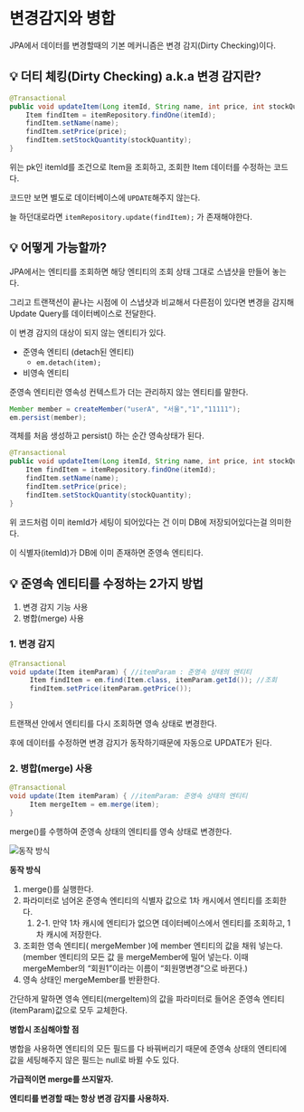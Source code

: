 # 변경감지와 병합

JPA에서 데이터를 변경할때의 기본 메커니즘은 변경 감지(Dirty Checking)이다.

## 💡 더티 체킹(Dirty Checking) a.k.a 변경 감지란?

```java
@Transactional
public void updateItem(Long itemId, String name, int price, int stockQuantity) {
    Item findItem = itemRepository.findOne(itemId);
    findItem.setName(name);
    findItem.setPrice(price);
    findItem.setStockQuantity(stockQuantity);
}
```

위는 pk인 itemId를 조건으로 Item을 조회하고, 조회한 Item 데이터를 수정하는 코드다.

코드만 보면 별도로 데이터베이스에 `UPDATE`해주지 않는다.

늘 하던대로라면 `itemRepository.update(findItem);` 가 존재해야한다.

## 💡 어떻게 가능할까?

JPA에서는 엔티티를 조회하면 해당 엔티티의 조회 상태 그대로 스냅샷을 만들어 놓는다.

그리고 트랜잭션이 끝나는 시점에 이 스냅샷과 비교해서 다른점이 있다면 변경을 감지해 Update Query를 데이터베이스로 전달한다.

이 변경 감지의 대상이 되지 않는 엔티티가 있다.

- 준영속 엔티티 (detach된 엔티티)
    - `em.detach(item);`
- 비영속 엔티티

준영속 엔티티란 영속성 컨텍스트가 더는 관리하지 않는 엔티티를 말한다.

```java
Member member = createMember("userA", "서울","1","11111");
em.persist(member);
```

객체를 처음 생성하고 persist() 하는 순간 영속상태가 된다.

```java
@Transactional
public void updateItem(Long itemId, String name, int price, int stockQuantity) {
    Item findItem = itemRepository.findOne(itemId);
    findItem.setName(name);
    findItem.setPrice(price);
    findItem.setStockQuantity(stockQuantity);
}
```

위 코드처럼 이미 itemId가 세팅이 되어있다는 건 이미 DB에 저장되어있다는걸 의미한다.

이 식별자(itemId)가 DB에 이미 존재하면 준영속 엔티티다.

## 💡 준영속 엔티티를 수정하는 2가지 방법

1. 변경 감지 기능 사용
2. 병합(merge) 사용

### 1. **변경 감지**

```java
@Transactional
void update(Item itemParam) { //itemParam : 준영속 상태의 엔티티
	 Item findItem = em.find(Item.class, itemParam.getId()); //조회
	 findItem.setPrice(itemParam.getPrice());

}
```

트랜잭션 안에서 엔티티를 다시 조회하면 영속 상태로 변경한다.

후에 데이터를 수정하면 변경 감지가 동작하기때문에 자동으로 UPDATE가 된다.

### 2. **병합(merge) 사용**

```java
@Transactional
void update(Item itemParam) { //itemParam: 준영속 상태의 엔티티
	 Item mergeItem = em.merge(item);
}
```

merge()를 수행하여 준영속 상태의 엔티티를 영속 상태로 변경한다.

![동작 방식](https://github.com/kyunghyun-Park/TIL/assets/50633008/cb3544ac-ab84-47bc-bed2-726f65ce4e0b)

**동작 방식**

1. merge()를 실행한다.
2. 파라미터로 넘어온 준영속 엔티티의 식별자 값으로 1차 캐시에서 엔티티를 조회한다.
    1. 2-1. 만약 1차 캐시에 엔티티가 없으면 데이터베이스에서 엔티티를 조회하고, 1차 캐시에 저장한다.
3. 조회한 영속 엔티티( mergeMember )에 member 엔티티의 값을 채워 넣는다. (member 엔티티의 모든 값 을 mergeMember에 밀어 넣는다. 이때 mergeMember의 “회원1”이라는 이름이 “회원명변경”으로 바뀐다.)
4. 영속 상태인 mergeMember를 반환한다.

간단하게 말하면 영속 엔티티(mergeItem)의 값을 파라미터로 들어온 준영속 엔티티(itemParam)값으로 모두 교체한다.

**병합시 조심해야할 점**

병합을 사용하면 엔티티의 모든 필드를 다 바꿔버리기 때문에 준영속 상태의 엔티티에 값을 세팅해주지 않은 필드는 null로 바뀔 수도 있다.

**가급적이면 merge를 쓰지말자.**

**엔티티를 변경할 때는 항상 변경 감지를 사용하자.**
